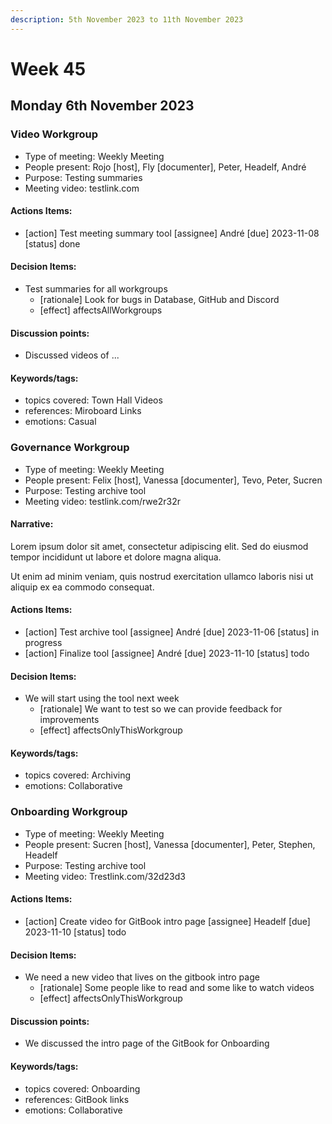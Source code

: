 ```yaml
---
description: 5th November 2023 to 11th November 2023
---
```


# Week 45

## Monday 6th November 2023



### Video Workgroup

- Type of meeting: Weekly Meeting
- People present: Rojo [host], Fly [documenter], Peter, Headelf, André
- Purpose: Testing summaries
- Meeting video: testlink.com

#### Actions Items:
- [action] Test meeting summary tool [assignee] André [due] 2023-11-08 [status] done

#### Decision Items:
- Test summaries for all workgroups
  - [rationale] Look for bugs in Database, GitHub and Discord
  - [effect] affectsAllWorkgroups

#### Discussion points:
- Discussed videos of ...

#### Keywords/tags:
- topics covered: Town Hall Videos
- references: Miroboard Links
- emotions: Casual

### Governance Workgroup

- Type of meeting: Weekly Meeting
- People present: Felix [host], Vanessa [documenter], Tevo, Peter, Sucren
- Purpose: Testing archive tool
- Meeting video: testlink.com/rwe2r32r

#### Narrative:

Lorem ipsum dolor sit amet, consectetur adipiscing elit. Sed do eiusmod tempor incididunt ut labore et dolore magna aliqua. 

Ut enim ad minim veniam, quis nostrud exercitation ullamco laboris nisi ut aliquip ex ea commodo consequat.

#### Actions Items:
- [action] Test archive tool [assignee] André [due] 2023-11-06 [status] in progress
- [action] Finalize tool [assignee] André [due] 2023-11-10 [status] todo

#### Decision Items:
- We will start using the tool next week
  - [rationale] We want to test so we can provide feedback for improvements
  - [effect] affectsOnlyThisWorkgroup

#### Keywords/tags:
- topics covered: Archiving
- emotions: Collaborative

### Onboarding Workgroup

- Type of meeting: Weekly Meeting
- People present: Sucren [host], Vanessa [documenter], Peter, Stephen, Headelf
- Purpose: Testing archive tool
- Meeting video: Trestlink.com/32d23d3

#### Actions Items:
- [action] Create video for GitBook intro page [assignee] Headelf [due] 2023-11-10 [status] todo

#### Decision Items:
- We need a new video that lives on the gitbook intro page
  - [rationale] Some people like to read and some like to watch videos
  - [effect] affectsOnlyThisWorkgroup

#### Discussion points:
- We discussed the intro page of the GitBook for Onboarding

#### Keywords/tags:
- topics covered: Onboarding
- references: GitBook links
- emotions: Collaborative